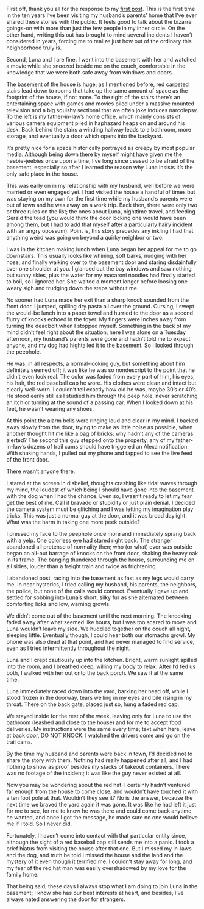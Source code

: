 First off, thank you all for the response to my [first post](https://www.reddit.com/r/nosleep/comments/1d0l2dp/dont_shine_your_flashlight_into_the_woods_at_night/). This is the first time in the ten years I’ve been visiting my husband’s parents’ home that I’ve ever shared these stories with the public. It feels good to talk about the bizarre goings-on with more than just the few people in my inner circle. On the other hand, writing this out has brought to mind several incidents I haven’t considered in years, forcing me to realize just how out of the ordinary this neighborhood truly is. 

Second, Luna and I are fine. I went into the basement with her and watched a movie while she snoozed beside me on the couch, comfortable in the knowledge that we were both safe away from windows and doors. 

The basement of the house is huge; as I mentioned before, red carpeted stairs lead down to rooms that take up the same amount of space as the footprint of the house, if not more. To the right of the stairs there’s an entertaining space with games and movies piled under a massive mounted television and a big squishy sectional that we often joke induces narcolepsy. To the left is my father-in-law’s home office, which mainly consists of various camera equipment piled in haphazard heaps on and around his desk. Back behind the stairs a winding hallway leads to a bathroom, more storage, and eventually a door which opens into the backyard. 

It’s pretty nice for a space historically portrayed as creepy by most popular media. Although being down there by myself might have given me the heebie-jeebies once upon a time, I’ve long since ceased to be afraid of the basement, especially so after I learned the reason why Luna insists it’s the only safe place in the house. 

This was early on in my relationship with my husband, well before we were married or even engaged yet. I had visited the house a handful of times but was staying on my own for the first time while my husband’s parents were out of town and he was away on a work trip. Back then, there were only two or three rules on the list; the ones about Luna, nighttime travel, and feeding Gerald the toad (you would think the door locking one would have been among them, but I had to add that myself after a particularly hairy incident with an angry opossum). Point is, this story precedes any inkling I had that anything weird was going on beyond a quirky neighbor or two. 

I was in the kitchen making lunch when Luna began her appeal for me to go downstairs. This usually looks like whining, soft barks, nudging with her nose, and finally walking over to the basement door and staring disdainfully over one shoulder at you. I glanced out the bay windows and saw nothing but sunny skies, plus the water for my macaroni noodles had finally started to boil, so I ignored her. She waited a moment longer before loosing one weary sigh and trudging down the steps without me. 

No sooner had Luna made her exit than a sharp knock sounded from the front door. I jumped, spilling dry pasta all over the ground. Cursing, I swept the would-be lunch into a paper towel and hurried to the door as a second flurry of knocks echoed in the foyer. My fingers were inches away from turning the deadbolt when I stopped myself. Something in the back of my mind didn’t feel right about the situation; here I was alone on a Tuesday afternoon, my husband’s parents were gone and hadn’t told me to expect anyone, and my dog had hightailed it to the basement. So I looked through the peephole. 

He was, in all respects, a normal-looking guy, but something about him definitely seemed off; it was like he was so nondescript to the point that he didn’t even look real. The color was faded from every part of him, his eyes, his hair, the red baseball cap he wore. His clothes were clean and intact but clearly well-worn. I couldn’t tell exactly how old he was, maybe 30’s or 40’s. He stood eerily still as I studied him through the peep hole, never scratching an itch or turning at the sound of a passing car. When I looked down at his feet, he wasn’t wearing any shoes. 

At this point the alarm bells were ringing loud and clear in my mind. I backed away slowly from the door, trying to make as little noise as possible, when another thought hit me like a bag of bricks: why hadn’t any of the cameras alerted? The second this guy stepped onto the property, any of my father-in-law’s dozens of trail cams should have triggered an Alexa notification. With shaking hands, I pulled out my phone and tapped to see the live feed of the front door. 

There wasn’t anyone there. 

I stared at the screen in disbelief, thoughts crashing like tidal waves through my mind, the loudest of which being I should have gone into the basement with the dog when I had the chance. Even so, I wasn’t ready to let my fear get the best of me. Call it bravado or stupidity or just plain denial, I decided the camera system must be glitching and I was letting my imagination play tricks. This was just a normal guy at the door, and it was broad daylight. What was the harm in taking one more peek outside? 

I pressed my face to the peephole once more and immediately sprang back with a yelp. One colorless eye had stared right back. The stranger abandoned all pretense of normality then; who (or what) ever was outside began an all-out barrage of knocks on the front door, shaking the heavy oak in its frame. The banging thundered through the house, surrounding me on all sides, louder than a freight train and twice as frightening. 

I abandoned post, racing into the basement as fast as my legs would carry me. In near hysterics, I tried calling my husband, his parents, the neighbors, the police, but none of the calls would connect. Eventually I gave up and settled for sobbing into Luna’s short, silky fur as she alternated between comforting licks and low, warning growls. 

We didn’t come out of the basement until the next morning. The knocking faded away after what seemed like hours, but I was too scared to move and Luna wouldn’t leave my side. We huddled together on the couch all night, sleeping little. Eventually though, I could hear both our stomachs growl. My phone was also dead at that point, and had never managed to find service, even as I tried intermittently throughout the night. 

Luna and I crept cautiously up into the kitchen. Bright, warm sunlight spilled into the room, and I breathed deep, willing my body to relax. After I’d fed us both, I walked with her out onto the back porch. We saw it at the same time. 

Luna immediately raced down into the yard, barking her head off, while I stood frozen in the doorway, tears welling in my eyes and bile rising in my throat. There on the back gate, placed just so, hung a faded red cap. 

We stayed inside for the rest of the week, leaving only for Luna to use the bathroom (leashed and close to the house) and for me to accept food deliveries. My instructions were the same every time; text when here, leave at back door, DO NOT KNOCK. I watched the drivers come and go on the trail cams. 

By the time my husband and parents were back in town, I’d decided not to share the story with them. Nothing had really happened after all, and I had nothing to show as proof besides my stacks of takeout containers. There was no footage of the incident; it was like the guy never existed at all. 

Now you may be wondering about the red hat. I certainly hadn’t ventured far enough from the house to come close, and wouldn’t have touched it with a ten foot pole at that. Wouldn’t they see it? No is the answer, because the next time we braved the yard again it was gone. It was like he had left it just for me to see, for me to know he was there and could come back anytime he wanted, and once I got the message, he made sure no one would believe me if I told. So I never did. 

Fortunately, I haven’t come into contact with that particular entity since, although the sight of a red baseball cap still sends me into a panic. I took a brief hiatus from visiting the house after that one. But I missed my in-laws and the dog, and truth be told I missed the house and the land and the mystery of it even though it terrified me. I couldn’t stay away for long, and my fear of the red hat man was easily overshadowed by my love for the family home. 

That being said, these days I always stop what I am doing to join Luna in the basement; I know she has our best interests at heart, and besides, I’ve always hated answering the door for strangers. 